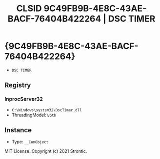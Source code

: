 ﻿---
title: "CLSID 9C49FB9B-4E8C-43AE-BACF-76404B422264 | DSC TIMER"
excerpt: What is COM-Object CLSID 9C49FB9B-4E8C-43AE-BACF-76404B422264?
---

# {9C49FB9B-4E8C-43AE-BACF-76404B422264}

* `DSC TIMER`

## Registry


### InprocServer32

* `C:\Windows\system32\DscTimer.dll`
* ThreadingModel: `Both`

## Instance

* Type: `__ComObject`

MIT License. Copyright (c) 2021 Strontic.


